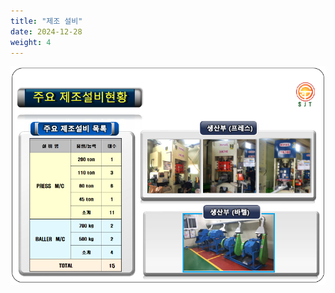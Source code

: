 ```yaml
---
title: "제조 설비"
date: 2024-12-28
weight: 4
---
```


![Company Introduction](/images/about/manufacturing.png)

